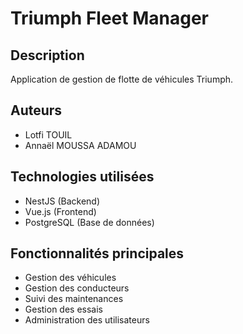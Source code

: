 # Triumph Fleet Manager

## Description
Application de gestion de flotte de véhicules Triumph.

## Auteurs
- Lotfi TOUIL
- Annaël MOUSSA ADAMOU

## Technologies utilisées
- NestJS (Backend)
- Vue.js (Frontend)
- PostgreSQL (Base de données)

## Fonctionnalités principales
- Gestion des véhicules
- Gestion des conducteurs
- Suivi des maintenances
- Gestion des essais
- Administration des utilisateurs
